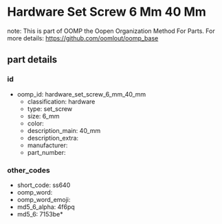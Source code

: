 # Hardware Set Screw 6 Mm 40 Mm  

note: This is part of OOMP the Oopen Organization Method For Parts. For more details: https://github.com/oomlout/oomp_base

##  part details





### id
* oomp_id: hardware_set_screw_6_mm_40_mm
  * classification: hardware
  * type: set_screw
  * size: 6_mm
  * color: 
  * description_main: 40_mm
  * description_extra: 
  * manufacturer: 
  * part_number: 

### other_codes
* short_code: ss640
* oomp_word: 
* oomp_word_emoji: 
* md5_6_alpha: 4f6pq
* md5_6: 7153be* 